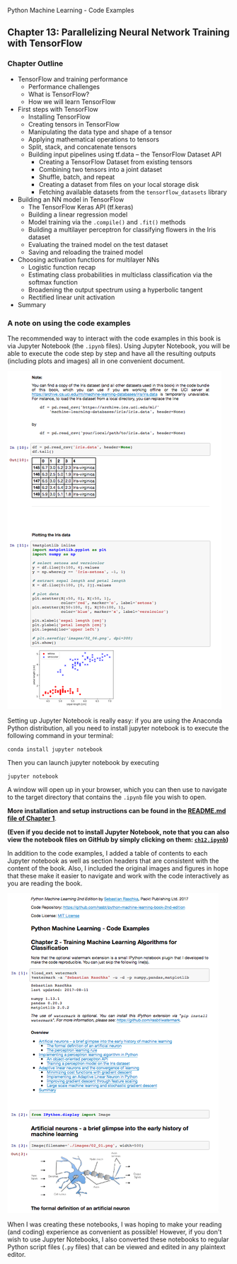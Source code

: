 Python Machine Learning - Code Examples


##  Chapter 13: Parallelizing Neural Network Training with TensorFlow 


### Chapter Outline

- TensorFlow and training performance
  - Performance challenges
  - What is TensorFlow?
  - How we will learn TensorFlow
- First steps with TensorFlow
  - Installing TensorFlow
  - Creating tensors in TensorFlow
  - Manipulating the data type and shape of a tensor
  - Applying mathematical operations to tensors
  - Split, stack, and concatenate tensors
  - Building input pipelines using tf.data – the TensorFlow Dataset API
    - Creating a TensorFlow Dataset from existing tensors
    - Combining two tensors into a joint dataset
    - Shuffle, batch, and repeat
    - Creating a dataset from files on your local storage disk
    - Fetching available datasets from the `tensorflow_datasets` library
- Building an NN model in TensorFlow
  - The TensorFlow Keras API (tf.keras)
  - Building a linear regression model
  - Model training via the `.compile()` and `.fit()` methods 
  - Building a multilayer perceptron for classifying flowers in the Iris dataset
  - Evaluating the trained model on the test dataset
  - Saving and reloading the trained model
- Choosing activation functions for multilayer NNs
  - Logistic function recap
  - Estimating class probabilities in multiclass classification via the softmax function
  - Broadening the output spectrum using a hyperbolic tangent
  - Rectified linear unit activation
- Summary

### A note on using the code examples

The recommended way to interact with the code examples in this book is via Jupyter Notebook (the `.ipynb` files). Using Jupyter Notebook, you will be able to execute the code step by step and have all the resulting outputs (including plots and images) all in one convenient document.

![](../ch02/images/jupyter-example-1.png)



Setting up Jupyter Notebook is really easy: if you are using the Anaconda Python distribution, all you need to install jupyter notebook is to execute the following command in your terminal:

    conda install jupyter notebook

Then you can launch jupyter notebook by executing

    jupyter notebook

A window will open up in your browser, which you can then use to navigate to the target directory that contains the `.ipynb` file you wish to open.

**More installation and setup instructions can be found in the [README.md file of Chapter 1](../ch01/README.md)**.

**(Even if you decide not to install Jupyter Notebook, note that you can also view the notebook files on GitHub by simply clicking on them: [`ch12.ipynb`](ch12.ipynb))**

In addition to the code examples, I added a table of contents to each Jupyter notebook as well as section headers that are consistent with the content of the book. Also, I included the original images and figures in hope that these make it easier to navigate and work with the code interactively as you are reading the book.

![](../ch02/images/jupyter-example-2.png)


When I was creating these notebooks, I was hoping to make your reading (and coding) experience as convenient as possible! However, if you don't wish to use Jupyter Notebooks, I also converted these notebooks to regular Python script files (`.py` files) that can be viewed and edited in any plaintext editor. 
